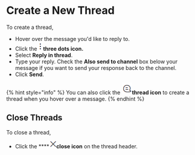 # Create a New Thread

To create a thread,

* Hover over the message you'd like to reply to.
* Click the <img src="../../../../.gitbook/assets/three-dot-icon.png" alt="" data-size="line">**three dots icon.**&#x20;
* Select **Reply in thread**.
* Type your reply. Check the **Also send to channel** box below your message if you want to send your response back to the channel.
* Click **Send**.

{% hint style="info" %}
You can also click the <img src="../../../../.gitbook/assets/thread-icon (1).png" alt="" data-size="line">**thread icon** to create a thread when you hover over a message.
{% endhint %}

## Close Threads

To close a thread,&#x20;

* Click the **** ![](../../../../.gitbook/assets/thread-close-icon.png)**close icon** on the thread header.
